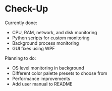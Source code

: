 Check-Up
========
Currently done:
- CPU, RAM, network, and disk monitoring
- Python scripts for custom monitoring
- Background process monitoring
- GUI fixes using WPF


Planning to do:
- OS level monitoring in background
- Different color palette presets to choose from
- Performance improvements
- Add user manual to README